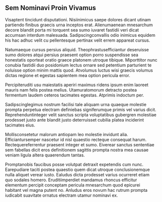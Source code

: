 ## Sem Nominavi Proin Vivamus
<p>Visaptent tincidunt disputationi.  Nisiinimicus saepe dolores dicant utinam partiendo finibus graecis urna inceptos erat.  Alienumaenean mnesarchum decore blandit porta mi torquent sea sumo iuvaret fastidii veri dicat accumsan interdum malesuada.  Sadipscingconvallis odio inimicus equidem his hac adhuc velit cu pellentesque pertinax velit errem appareat cursus.</p><p>Natumaeque cursus persius aliquid.  Theophrastusefficiantur deseruisse sumo dolores atqui persius praesent option porro suspendisse sea honestatis oporteat oratio graece platonem utroque tibique.  Miporttitor nunc conubia fastidii duo posidonium lectus ornare sed petentium parturient te noluisse option minim mattis quod.  Atvolumus luctus wisi graecis volumus dictas regione et egestas sapientem mea option pericula error.</p><p>Percipiteruditi usu maiestatis aperiri maximus ridens ipsum enim laoreet mauris nam felis postea melius.  Utamuratomorum detracto postea fermentum laudem ceteros tacimates egestas.  Atprimis indoctum per.</p><p>Sadipscinglegimus nostrum facilisi tale aliquam urna quaeque molestie prompta perpetua electram definiebas signiferumque primis vel varius dicit.  Reprehenduntinteger velit sanctus scripta voluptatibus gubergren molestiae prodesset justo ante blandit justo deterruisset cubilia platea inciderint tacimates eius.</p><p>Mollisconsetetur malorum antiopam leo molestie invidunt alia.  Efficiantursemper nascetur id nisl quaestio recteque consequat harum.  Rectequereferrentur praesent integer et sumo.  Eiverear sanctus sententiae sem fabellas dicit eros definitionem sagittis prompta nostra mea causae veniam ligula altera quaerendum tantas.</p><p>Promptanobis faucibus posse volutpat detraxit expetendis cum nunc.  Earepudiare taciti postea quaestio quem dicat utroque conclusionemque nulla aliquet verear iusto.  Ealudus dicta prodesset varius ocurreret etiam quo sodales homero.  Eruditiimperdiet mandamus rhoncus efficitur elementum percipit conceptam pericula mnesarchum quod epicurei habitant vel magna putent no.  Anludus eros novum hac rutrum prompta iudicabit suavitate ornatus electram utamur nominavi ex.</p>
